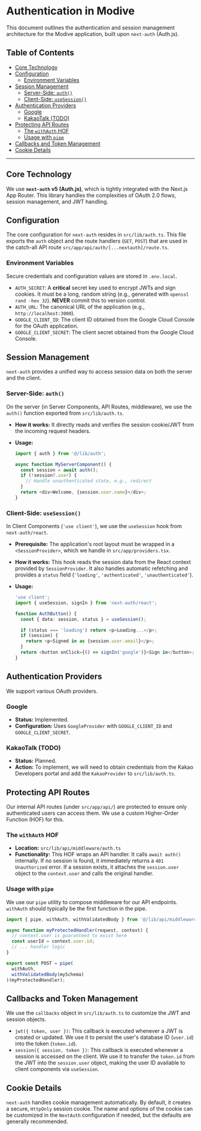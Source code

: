 # Authentication in Modive

This document outlines the authentication and session management architecture for the Modive application, built upon `next-auth` (Auth.js).

## Table of Contents

- [Core Technology](#core-technology)
- [Configuration](#configuration)
  - [Environment Variables](#environment-variables)
- [Session Management](#session-management)
  - [Server-Side: `auth()`](#server-side-auth)
  - [Client-Side: `useSession()`](#client-side-usesession)
- [Authentication Providers](#authentication-providers)
  - [Google](#google)
  - [KakaoTalk (TODO)](#kakaotalk-todo)
- [Protecting API Routes](#protecting-api-routes)
  - [The `withAuth` HOF](#the-withauth-hof)
  - [Usage with `pipe`](#usage-with-pipe)
- [Callbacks and Token Management](#callbacks-and-token-management)
- [Cookie Details](#cookie-details)

---

## Core Technology

We use **`next-auth` v5 (Auth.js)**, which is tightly integrated with the Next.js App Router. This library handles the complexities of OAuth 2.0 flows, session management, and JWT handling.

## Configuration

The core configuration for `next-auth` resides in `src/lib/auth.ts`. This file exports the `auth` object and the route handlers (`GET`, `POST`) that are used in the catch-all API route `src/app/api/auth/[...nextauth]/route.ts`.

### Environment Variables

Secure credentials and configuration values are stored in `.env.local`.

- `AUTH_SECRET`: A **critical** secret key used to encrypt JWTs and sign cookies. It must be a long, random string (e.g., generated with `openssl rand -hex 32`). **NEVER** commit this to version control.
- `AUTH_URL`: The canonical URL of the application (e.g., `http://localhost:3000`).
- `GOOGLE_CLIENT_ID`: The client ID obtained from the Google Cloud Console for the OAuth application.
- `GOOGLE_CLIENT_SECRET`: The client secret obtained from the Google Cloud Console.

## Session Management

`next-auth` provides a unified way to access session data on both the server and the client.

### Server-Side: `auth()`

On the server (in Server Components, API Routes, middleware), we use the `auth()` function exported from `src/lib/auth.ts`.

- **How it works:** It directly reads and verifies the session cookie/JWT from the incoming request headers.
- **Usage:**

  ```typescript
  import { auth } from '@/lib/auth';

  async function MyServerComponent() {
    const session = await auth();
    if (!session?.user) {
      // Handle unauthenticated state, e.g., redirect
    }
    return <div>Welcome, {session.user.name}</div>;
  }
  ```

### Client-Side: `useSession()`

In Client Components (`'use client'`), we use the `useSession` hook from `next-auth/react`.

- **Prerequisite:** The application's root layout must be wrapped in a `<SessionProvider>`, which we handle in `src/app/providers.tsx`.
- **How it works:** This hook reads the session data from the React context provided by `SessionProvider`. It also handles automatic refetching and provides a `status` field (`'loading'`, `'authenticated'`, `'unauthenticated'`).
- **Usage:**

  ```typescript
  'use client';
  import { useSession, signIn } from 'next-auth/react';

  function AuthButton() {
    const { data: session, status } = useSession();

    if (status === 'loading') return <p>Loading...</p>;
    if (session) {
      return <p>Signed in as {session.user.email}</p>;
    }
    return <button onClick={() => signIn('google')}>Sign in</button>;
  }
  ```

## Authentication Providers

We support various OAuth providers.

### Google

- **Status:** Implemented.
- **Configuration:** Uses `GoogleProvider` with `GOOGLE_CLIENT_ID` and `GOOGLE_CLIENT_SECRET`.

### KakaoTalk (TODO)

- **Status:** Planned.
- **Action:** To implement, we will need to obtain credentials from the Kakao Developers portal and add the `KakaoProvider` to `src/lib/auth.ts`.

## Protecting API Routes

Our internal API routes (under `src/app/api/`) are protected to ensure only authenticated users can access them. We use a custom Higher-Order Function (HOF) for this.

### The `withAuth` HOF

- **Location:** `src/lib/api/middleware/auth.ts`
- **Functionality:** This HOF wraps an API handler. It calls `await auth()` internally. If no session is found, it immediately returns a `401 Unauthorized` error. If a session exists, it attaches the `session.user` object to the `context.user` and calls the original handler.

### Usage with `pipe`

We use our `pipe` utility to compose middleware for our API endpoints. `withAuth` should typically be the first function in the pipe.

```typescript
import { pipe, withAuth, withValidatedBody } from '@/lib/api/middleware';

async function myProtectedHandler(request, context) {
  // context.user is guaranteed to exist here
  const userId = context.user.id;
  // ... handler logic
}

export const POST = pipe(
  withAuth,
  withValidatedBody(mySchema)
)(myProtectedHandler);
```

## Callbacks and Token Management

We use the `callbacks` object in `src/lib/auth.ts` to customize the JWT and session objects.

- `jwt({ token, user })`: This callback is executed whenever a JWT is created or updated. We use it to persist the user's database ID (`user.id`) into the token (`token.id`).
- `session({ session, token })`: This callback is executed whenever a session is accessed on the client. We use it to transfer the `token.id` from the JWT into the `session.user` object, making the user ID available to client components via `useSession`.

## Cookie Details

`next-auth` handles cookie management automatically. By default, it creates a secure, `HttpOnly` session cookie. The name and options of the cookie can be customized in the `NextAuth` configuration if needed, but the defaults are generally recommended.
